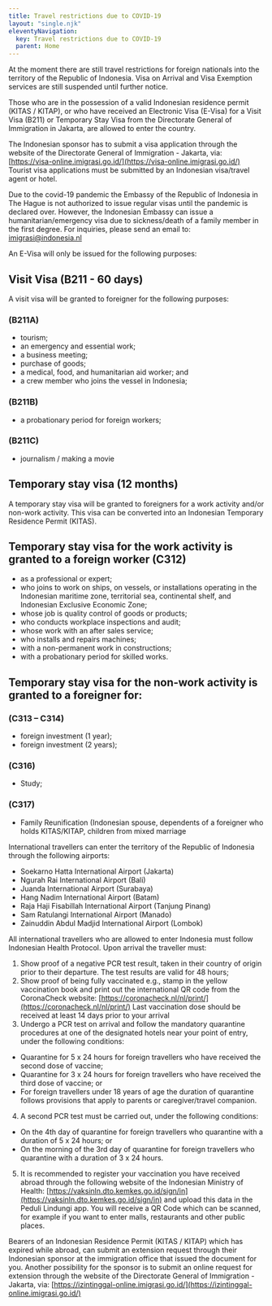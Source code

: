 ```yaml
---
title: Travel restrictions due to COVID-19
layout: "single.njk"
eleventyNavigation:
  key: Travel restrictions due to COVID-19
  parent: Home
---
```


At the moment there are still travel restrictions for foreign nationals into the
territory of the Republic of Indonesia. Visa on Arrival and Visa Exemption
services are still suspended until further notice. 

Those who are in the possession of a valid Indonesian residence permit (KITAS /
KITAP), or who have received an Electronic Visa (E-Visa) for a Visit Visa (B211)
or Temporary Stay Visa from the Directorate General of Immigration in Jakarta,
are allowed to enter the country. 

The Indonesian sponsor has to submit a visa application through the website of
the Directorate General of Immigration - Jakarta, via:
[https://visa-online.imigrasi.go.id/](https://visa-online.imigrasi.go.id/) Tourist visa applications must be submitted
by an Indonesian visa/travel agent or hotel.

Due to the covid-19 pandemic the Embassy of the Republic of Indonesia in The
Hague is not authorized to issue regular visas until the pandemic is declared
over. However, the Indonesian Embassy can issue a humanitarian/emergency visa
due to sickness/death of a family member in the first degree. For inquiries,
please send an email to: [imigrasi@indonesia.nl](mailto:imigrasi.indonesia.nl)

An E-Visa will only be issued for the following purposes:

## Visit Visa (B211 - 60 days) 

A visit visa will be granted to foreigner for the following purposes:

### (B211A)

- tourism; 
- an emergency and essential work;
- a business meeting;
- purchase of goods;
- a medical, food, and humanitarian aid worker; and
- a crew member who joins the vessel in Indonesia;

### (B211B)    

- a probationary period for foreign workers;

### (B211C)    
- journalism / making a movie

## Temporary stay visa (12 months) 

A temporary stay visa will be granted to foreigners for a work activity and/or
non-work activity. This visa can be converted into an Indonesian Temporary
Residence Permit (KITAS). 

## Temporary stay visa for the work activity is granted to a foreign worker (C312)

- as a professional or expert;
- who joins to work on ships, on vessels, or installations operating in the Indonesian maritime zone, territorial sea, continental shelf, and Indonesian Exclusive Economic Zone;
- whose job is quality control of goods or products;
- who conducts workplace inspections and audit;
- whose work with an after sales service;
- who installs and repairs machines;
- with a non-permanent work in constructions;
- with a probationary period for skilled works.

## Temporary stay visa for the non-work activity is granted to a foreigner for:

### (C313 – C314)

- foreign investment (1 year);
- foreign investment (2 years);

### (C316)

- Study;

### (C317)

- Family Reunification (Indonesian spouse, dependents of a foreigner who holds KITAS/KITAP, children from mixed marriage 

International travellers can enter the territory of the Republic of Indonesia through the following airports:

- Soekarno Hatta International Airport (Jakarta)
- Ngurah Rai International Airport (Bali)
- Juanda International Airport (Surabaya)
- Hang Nadim International Airport (Batam)
- Raja Haji Fisabillah International Airport (Tanjung Pinang) 
- Sam Ratulangi International Airport (Manado)
- Zainuddin Abdul Madjid International Airport (Lombok)       

All international travellers who are allowed to enter Indonesia must follow
Indonesian Health Protocol. Upon arrival the traveller must: 

1. Show proof of a negative PCR test result, taken in their country of origin prior to their
departure. The test results are valid for 48 hours;
2. Show proof of being fully vaccinated e.g., stamp in the yellow vaccination book and print out the
international QR code from the CoronaCheck website:
[https://coronacheck.nl/nl/print/](https://coronacheck.nl/nl/print/) Last
vaccination dose should be received at least 14 days prior to your arrival
3. Undergo a PCR test on arrival and follow the mandatory quarantine procedures at
one of the designated hotels near your point of entry, under the following
conditions: 
- Quarantine for 5 x 24 hours for foreign travellers who have received
the second dose of vaccine;
- Quarantine for 3 x 24 hours for foreign travellers
who have received the third dose of vaccine; or 
- For foreign travellers under 18 years of age the duration of quarantine follows provisions that apply to parents
or caregiver/travel companion.  
4. A second PCR test must be carried out, under the
following conditions: 
- On the 4th day of quarantine for foreign travellers who
quarantine with a duration of 5 x 24 hours; or 
- On the morning of the 3rd day of
quarantine for foreign travellers who quarantine with a duration of 3 x 24
hours.
5. It is recommended to register your vaccination you have received abroad
through the following website of the Indonesian Ministry of Health:
[https://vaksinln.dto.kemkes.go.id/sign/in](https://vaksinln.dto.kemkes.go.id/sign/in)
and upload this data in the Peduli Lindungi app. You will receive a QR Code
which can be scanned, for example if you want to enter malls, restaurants and
other public places. 

Bearers of an Indonesian Residence Permit (KITAS / KITAP) which has expired
while abroad, can submit an extension request through their Indonesian sponsor
at the immigration office that issued the document for you. Another possibility
for the sponsor is to submit an online request for extension through the website
of the Directorate General of Immigration - Jakarta, via:
[https://izintinggal-online.imigrasi.go.id/](https://izintinggal-online.imigrasi.go.id/)

